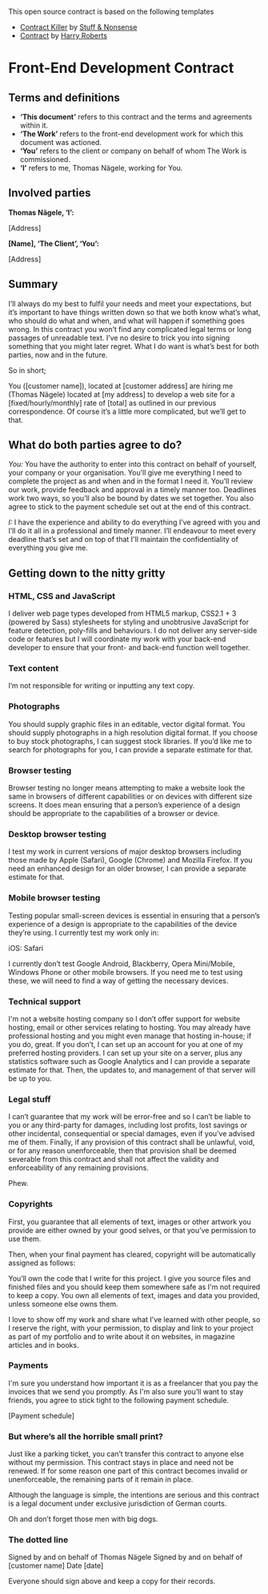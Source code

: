 This open source contract is based on the following templates
* [Contract Killer](https://gist.github.com/malarkey/4031110) by [Stuff & Nonsense](http://stuffandnonsense.co.uk/)
* [Contract](https://github.com/csswizardry/Contract/blob/master/Contract.md) by [Harry Roberts](http://csswizardry.com)


# Front-End Development Contract

## Terms and definitions

* **‘This document’** refers to this contract and the terms and agreements within
  it.
* **‘The Work’** refers to the front-end development work for which this document was actioned.
* **‘You’** refers to the client or company on behalf of whom The Work is
  commissioned.
* **‘I’** refers to me, Thomas Nägele, working for You.

## Involved parties

**Thomas Nägele, ‘I’:**

[Address]

**[Name], ‘The Client’, ‘You’:**

[Address]

## Summary

I’ll always do my best to fulfil your needs and meet your expectations, but it’s important to have things written down so that we both know what’s what, who should do what and when, and what will happen if something goes wrong. In this contract you won’t find any complicated legal terms or long passages of unreadable text. I’ve no desire to trick you into signing something that you might later regret. What I do want is what’s best for both parties, now and in the future.

So in short;

You ([customer name]), located at [customer address] are hiring me (Thomas Nägele) located at [my address] to develop a web site for a [fixed/hourly/monthly] rate of [total] as outlined in our previous correspondence. Of course it’s a little more complicated, but we’ll get to that.

## What do both parties agree to do?

*You:* You have the authority to enter into this contract on behalf of yourself, your company or your organisation. You’ll give me everything I need to complete the project as and when and in the format I need it. You’ll review our work, provide feedback and approval in a timely manner too. Deadlines work two ways, so you’ll also be bound by dates we set together. You also agree to stick to the payment schedule set out at the end of this contract.

*I:* I have the experience and ability to do everything I’ve agreed with you and I’ll do it all in a professional and timely manner. I’ll endeavour to meet every deadline that’s set and on top of that I'll maintain the confidentiality of everything you give me.

## Getting down to the nitty gritty

### HTML, CSS and JavaScript

I deliver web page types developed from HTML5 markup, CSS2.1 + 3 (powered by Sass) stylesheets for styling and unobtrusive JavaScript for feature detection, poly-fills and behaviours. I do not deliver any server-side code or features but I will coordinate my work with your back-end developer to ensure that your front- and back-end function well together.

### Text content

I’m not responsible for writing or inputting any text copy.

### Photographs

You should supply graphic files in an editable, vector digital format. You should supply photographs in a high resolution digital format. If you choose to buy stock photographs, I can suggest stock libraries. If you’d like me to search for photographs for you, I can provide a separate estimate for that.

### Browser testing

Browser testing no longer means attempting to make a website look the same in browsers of different capabilities or on devices with different size screens. It does mean ensuring that a person’s experience of a design should be appropriate to the capabilities of a browser or device.

### Desktop browser testing

I test my work in current versions of major desktop browsers including those made by Apple (Safari), Google (Chrome) and Mozilla Firefox. If you need an enhanced design for an older browser, I can provide a separate estimate for that.

### Mobile browser testing

Testing popular small-screen devices is essential in ensuring that a person’s experience of a design is appropriate to the capabilities of the device they’re using. I currently test my work only in:

iOS: Safari

I currently don’t test Google Android, Blackberry, Opera Mini/Mobile, Windows Phone or other mobile browsers. If you need me to test using these, we will need to find a way of getting the necessary devices.

### Technical support

I'm not a website hosting company so I don’t offer support for website hosting, email or other services relating to hosting. You may already have professional hosting and you might even manage that hosting in-house; if you do, great. If you don’t, I can set up an account for you at one of my preferred hosting providers. I can set up your site on a server, plus any statistics software such as Google Analytics and I can provide a separate estimate for that. Then, the updates to, and management of that server will be up to you.

### Legal stuff

I can’t guarantee that my work will be error-free and so I can’t be liable to you or any third-party for damages, including lost profits, lost savings or other incidental, consequential or special damages, even if you’ve advised me of them. Finally, if any provision of this contract shall be unlawful, void, or for any reason unenforceable, then that provision shall be deemed severable from this contract and shall not affect the validity and enforceability of any remaining provisions.

Phew.

### Copyrights

First, you guarantee that all elements of text, images or other artwork you provide are either owned by your good selves, or that you’ve permission to use them.

Then, when your final payment has cleared, copyright will be automatically assigned as follows:

You’ll own the code that I write for this project. I give you source files and finished files and you should keep them somewhere safe as I'm not required to keep a copy. You own all elements of text, images and data you provided, unless someone else owns them.

I love to show off my work and share what I’ve learned with other people, so I reserve the right, with your permission, to display and link to your project as part of my portfolio and to write about it on websites, in magazine articles and in books.

### Payments

I'm sure you understand how important it is as a freelancer that you pay the invoices that we send you promptly. As I'm also sure you’ll want to stay friends, you agree to stick tight to the following payment schedule.

[Payment schedule]

### But where’s all the horrible small print?

Just like a parking ticket, you can’t transfer this contract to anyone else without my permission. This contract stays in place and need not be renewed. If for some reason one part of this contract becomes invalid or unenforceable, the remaining parts of it remain in place.

Although the language is simple, the intentions are serious and this contract is a legal document under exclusive jurisdiction of German courts.

Oh and don’t forget those men with big dogs.

### The dotted line

Signed by and on behalf of Thomas Nägele
Signed by and on behalf of [customer name]
Date [date]

Everyone should sign above and keep a copy for their records.
